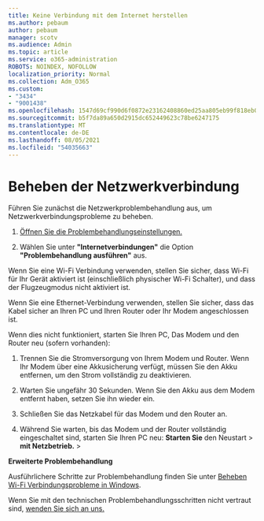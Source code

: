 ```yaml
---
title: Keine Verbindung mit dem Internet herstellen
ms.author: pebaum
author: pebaum
manager: scotv
ms.audience: Admin
ms.topic: article
ms.service: o365-administration
ROBOTS: NOINDEX, NOFOLLOW
localization_priority: Normal
ms.collection: Adm_O365
ms.custom:
- "3434"
- "9001438"
ms.openlocfilehash: 1547d69cf990d6f0872e23162408860ed25aa805eb99f818eb079d0f7e04ce35
ms.sourcegitcommit: b5f7da89a650d2915dc652449623c78be6247175
ms.translationtype: MT
ms.contentlocale: de-DE
ms.lasthandoff: 08/05/2021
ms.locfileid: "54035663"
---
```

# <a name="fix-network-connection"></a>Beheben der Netzwerkverbindung

Führen Sie zunächst die Netzwerkproblembehandlung aus, um Netzwerkverbindungsprobleme zu beheben. 

1. [Öffnen Sie die Problembehandlungseinstellungen.](ms-settings:troubleshoot)

2. Wählen Sie unter **"Internetverbindungen"** die Option **"Problembehandlung ausführen"** aus.

Wenn Sie eine Wi-Fi Verbindung verwenden, stellen Sie sicher, dass Wi-Fi für Ihr Gerät aktiviert ist (einschließlich physischer Wi-Fi Schalter), und dass der Flugzeugmodus nicht aktiviert ist.

Wenn Sie eine Ethernet-Verbindung verwenden, stellen Sie sicher, dass das Kabel sicher an Ihren PC und Ihren Router oder Ihr Modem angeschlossen ist.

Wenn dies nicht funktioniert, starten Sie Ihren PC, Das Modem und den Router neu (sofern vorhanden):

1. Trennen Sie die Stromversorgung von Ihrem Modem und Router. Wenn Ihr Modem über eine Akkusicherung verfügt, müssen Sie den Akku entfernen, um den Strom vollständig zu deaktivieren.

2. Warten Sie ungefähr 30 Sekunden. Wenn Sie den Akku aus dem Modem entfernt haben, setzen Sie ihn wieder ein.

3. Schließen Sie das Netzkabel für das Modem und den Router an.

4. Während Sie warten, bis das Modem und der Router vollständig eingeschaltet sind, starten Sie Ihren PC neu: **Starten Sie** den Neustart  >  **mit Netzbetrieb.**  >  

**Erweiterte Problembehandlung**

Ausführlichere Schritte zur Problembehandlung finden Sie unter [Beheben Wi-Fi Verbindungsprobleme in Windows](https://support.microsoft.com/help/10741?ocid=SMC10741%2F). 

Wenn Sie mit den technischen Problembehandlungsschritten nicht vertraut sind, [wenden Sie sich an uns.](https://support.microsoft.com/contactus)
